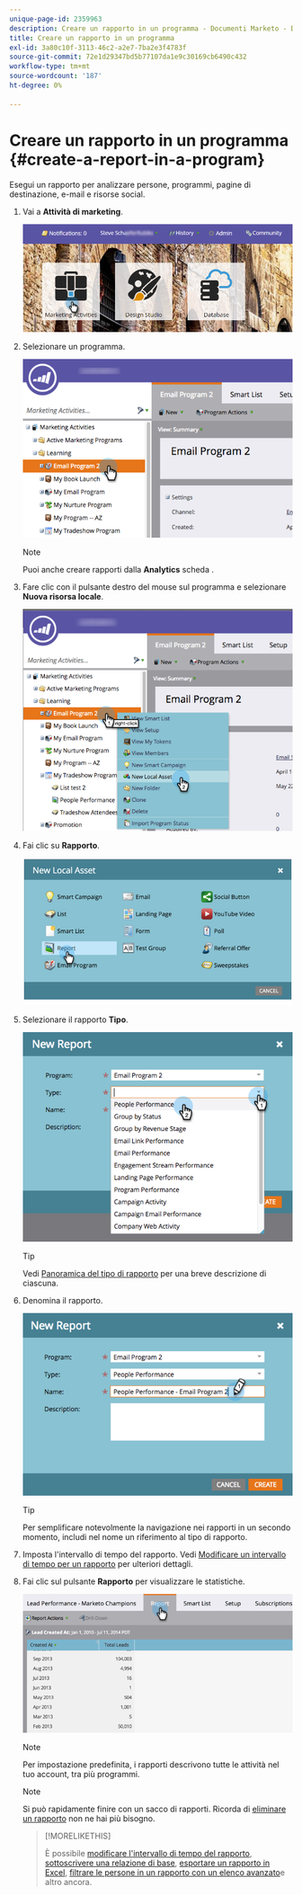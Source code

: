 ```yaml
---
unique-page-id: 2359963
description: Creare un rapporto in un programma - Documenti Marketo - Documentazione del prodotto
title: Creare un rapporto in un programma
exl-id: 3a80c10f-3113-46c2-a2e7-7ba2e3f4783f
source-git-commit: 72e1d29347bd5b77107da1e9c30169cb6490c432
workflow-type: tm+mt
source-wordcount: '187'
ht-degree: 0%

---
```


# Creare un rapporto in un programma {#create-a-report-in-a-program}

Esegui un rapporto per analizzare persone, programmi, pagine di destinazione, e-mail e risorse social.

1. Vai a **Attività di marketing**.

   ![](assets/login-marketing-activities.png)

1. Selezionare un programma.

   ![](assets/selectprogramreport.png)

   >[!NOTE]
   >
   >Puoi anche creare rapporti dalla **Analytics** scheda .

1. Fare clic con il pulsante destro del mouse sul programma e selezionare **Nuova risorsa locale**.

   ![](assets/programrightclick-asset.png)

1. Fai clic su **Rapporto**.

   ![](assets/image2014-9-15-18-3a36-3a46.png)

1. Selezionare il rapporto **Tipo**.

   ![](assets/choosereport.png)

   >[!TIP]
   >
   >Vedi [Panoramica del tipo di rapporto](https://docs.marketo.com/display/DOCS/Report+Type+Overview) per una breve descrizione di ciascuna.

1. Denomina il rapporto.

   ![](assets/namereport.png)

   >[!TIP]
   >
   >Per semplificare notevolmente la navigazione nei rapporti in un secondo momento, includi nel nome un riferimento al tipo di rapporto.

1. Imposta l&#39;intervallo di tempo del rapporto. Vedi [Modificare un intervallo di tempo per un rapporto](/help/marketo/product-docs/reporting/basic-reporting/editing-reports/change-a-report-time-frame.md) per ulteriori dettagli.

1. Fai clic sul pulsante **Rapporto** per visualizzare le statistiche.

   ![](assets/image2014-9-15-18-3a38-3a5.png)

   >[!NOTE]
   >
   >Per impostazione predefinita, i rapporti descrivono tutte le attività nel tuo account, tra più programmi.

   >[!NOTE]
   >
   >Si può rapidamente finire con un sacco di rapporti. Ricorda di [eliminare un rapporto](/help/marketo/product-docs/reporting/basic-reporting/report-activity/delete-a-report.md) non ne hai più bisogno.

   >[!MORELIKETHIS]
   >
   >È possibile [modificare l&#39;intervallo di tempo del rapporto](/help/marketo/product-docs/reporting/basic-reporting/editing-reports/change-a-report-time-frame.md), [sottoscrivere una relazione di base](/help/marketo/product-docs/reporting/basic-reporting/report-subscriptions/subscribe-to-a-basic-report.md), [esportare un rapporto in Excel](/help/marketo/product-docs/reporting/basic-reporting/report-activity/export-a-report-to-excel.md), [filtrare le persone in un rapporto con un elenco avanzato](/help/marketo/product-docs/reporting/basic-reporting/editing-reports/filter-people-in-a-report-with-a-smart-list.md)e altro ancora.
